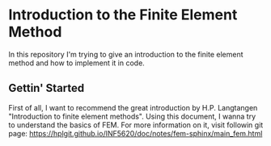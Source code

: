 # Introduction to the Finite Element Method

In this repository I'm trying to give an introduction to the finite element method and how to implement it in code. 

## Gettin' Started
First of all, I want to recommend the great introduction by H.P. Langtangen "Introduction to finite element methods".
Using this document, I wanna try to understand the basics of FEM.
For more information on it, visit followin git page:
https://hplgit.github.io/INF5620/doc/notes/fem-sphinx/main_fem.html
